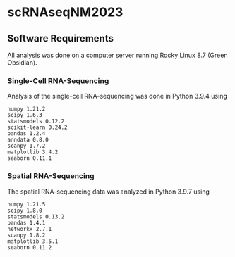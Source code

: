 # scRNAseqNM2023

## Software Requirements

All analysis was done on a computer server running Rocky Linux 8.7 (Green Obsidian).

### Single-Cell RNA-Sequencing
Analysis of the single-cell RNA-sequencing was done in Python 3.9.4 using
```
numpy 1.21.2
scipy 1.6.3
statsmodels 0.12.2
scikit-learn 0.24.2
pandas 1.2.4
anndata 0.8.0
scanpy 1.7.2
matplotlib 3.4.2
seaborn 0.11.1
```
### Spatial RNA-Sequencing
The spatial RNA-sequencing data was analyzed in Python 3.9.7 using 
```
numpy 1.21.5
scipy 1.8.0
statsmodels 0.13.2
pandas 1.4.1
networkx 2.7.1
scanpy 1.8.2
matplotlib 3.5.1
seaborn 0.11.2
```
